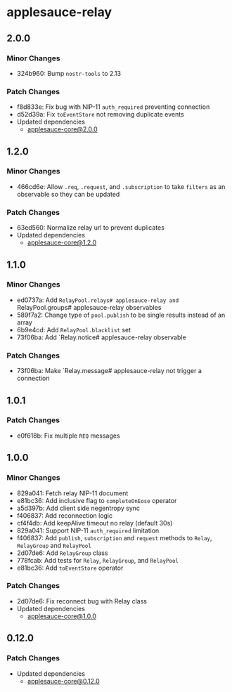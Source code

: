 # applesauce-relay

## 2.0.0

### Minor Changes

- 324b960: Bump `nostr-tools` to 2.13

### Patch Changes

- f8d833e: Fix bug with NIP-11 `auth_required` preventing connection
- d52d39a: Fix `toEventStore` not removing duplicate events
- Updated dependencies
  - applesauce-core@2.0.0

## 1.2.0

### Minor Changes

- 466cd6e: Allow `.req`, `.request`, and `.subscription` to take `filters` as an observable so they can be updated

### Patch Changes

- 63ed560: Normalize relay url to prevent duplicates
- Updated dependencies
  - applesauce-core@1.2.0

## 1.1.0

### Minor Changes

- ed0737a: Add `RelayPool.relays# applesauce-relay and `RelayPool.groups# applesauce-relay observables
- 589f7a2: Change type of `pool.publish` to be single results instead of an array
- 6b9e4cd: Add `RelayPool.blacklist` set
- 73f06ba: Add `Relay.notice# applesauce-relay observable

### Patch Changes

- 73f06ba: Make `Relay.message# applesauce-relay not trigger a connection

## 1.0.1

### Patch Changes

- e0f618b: Fix multiple `REQ` messages

## 1.0.0

### Minor Changes

- 829a041: Fetch relay NIP-11 document
- e81bc36: Add inclusive flag to `completeOnEose` operator
- a5d397b: Add client side negentropy sync
- f406837: Add reconnection logic
- cf4f4db: Add keepAlive timeout no relay (default 30s)
- 829a041: Support NIP-11 `auth_required` limitation
- f406837: Add `publish`, `subscription` and `request` methods to `Relay`, `RelayGroup` and `RelayPool`
- 2d07de6: Add `RelayGroup` class
- 778fcab: Add tests for `Relay`, `RelayGroup`, and `RelayPool`
- e81bc36: Add `toEventStore` operator

### Patch Changes

- 2d07de6: Fix reconnect bug with Relay class
- Updated dependencies
  - applesauce-core@1.0.0

## 0.12.0

### Patch Changes

- Updated dependencies
  - applesauce-core@0.12.0
